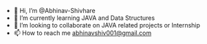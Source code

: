 - 👋 Hi, I’m @Abhinav-Shivhare
- 🌱 I’m currently learning JAVA and Data Structures
- 💞️ I’m looking to collaborate on JAVA related projects or Internship
- 📫 How to reach me abhinavshiv001@gmail.com

<!---
Abhinav-Shivhare/Abhinav-Shivhare is a ✨ special ✨ repository because its `README.md` (this file) appears on your GitHub profile.
You can click the Preview link to take a look at your changes.
--->

